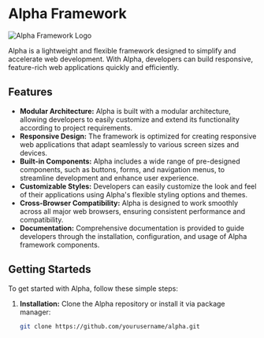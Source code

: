# Alpha Framework

![Alpha Framework Logo](alpha_logo.png)

Alpha is a lightweight and flexible framework designed to simplify and accelerate web development. With Alpha, developers can build responsive, feature-rich web applications quickly and efficiently.

## Features

- **Modular Architecture:** Alpha is built with a modular architecture, allowing developers to easily customize and extend its functionality according to project requirements.
- **Responsive Design:** The framework is optimized for creating responsive web applications that adapt seamlessly to various screen sizes and devices.
- **Built-in Components:** Alpha includes a wide range of pre-designed components, such as buttons, forms, and navigation menus, to streamline development and enhance user experience.
- **Customizable Styles:** Developers can easily customize the look and feel of their applications using Alpha's flexible styling options and themes.
- **Cross-Browser Compatibility:** Alpha is designed to work smoothly across all major web browsers, ensuring consistent performance and compatibility.
- **Documentation:** Comprehensive documentation is provided to guide developers through the installation, configuration, and usage of Alpha framework components.

## Getting Starteds

To get started with Alpha, follow these simple steps:

1. **Installation:** Clone the Alpha repository or install it via package manager:
   ```bash
   git clone https://github.com/yourusername/alpha.git
